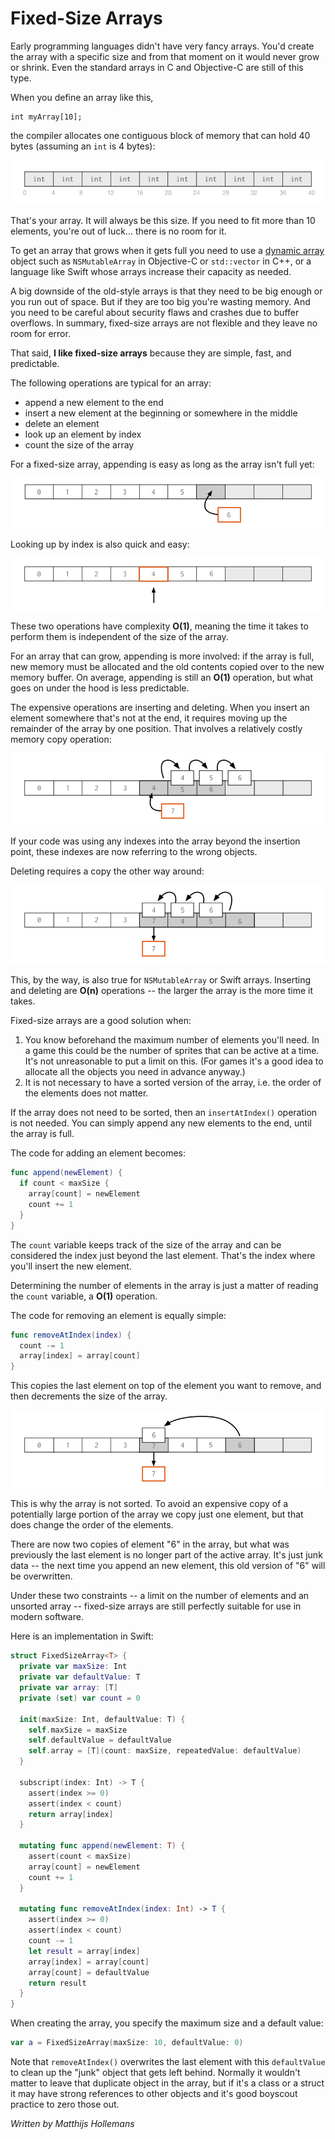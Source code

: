 # Fixed-Size Arrays

Early programming languages didn't have very fancy arrays. You'd create the array with a specific size and from that moment on it would never grow or shrink. Even the standard arrays in C and Objective-C are still of this type. 

When you define an array like this,

	int myArray[10];
	
the compiler allocates one contiguous block of memory that can hold 40 bytes (assuming an `int` is 4 bytes):

![An array with room for 10 elements](Images/array.png)

That's your array. It will always be this size. If you need to fit more than 10 elements, you're out of luck... there is no room for it.

To get an array that grows when it gets full you need to use a [dynamic array](https://en.wikipedia.org/wiki/Dynamic_array) object such as `NSMutableArray` in Objective-C or `std::vector` in C++, or a language like Swift whose arrays increase their capacity as needed.

A big downside of the old-style arrays is that they need to be big enough or you run out of space. But if they are too big you're wasting memory. And you need to be careful about security flaws and crashes due to buffer overflows. In summary, fixed-size arrays are not flexible and they leave no room for error.

That said, **I like fixed-size arrays** because they are simple, fast, and predictable.

The following operations are typical for an array:

- append a new element to the end
- insert a new element at the beginning or somewhere in the middle
- delete an element
- look up an element by index
- count the size of the array

For a fixed-size array, appending is easy as long as the array isn't full yet:

![Appending a new element](Images/append.png)

Looking up by index is also quick and easy:

![Indexing the array](Images/indexing.png)

These two operations have complexity **O(1)**, meaning the time it takes to perform them is independent of the size of the array.

For an array that can grow, appending is more involved: if the array is full, new memory must be allocated and the old contents copied over to the new memory buffer. On average, appending is still an **O(1)** operation, but what goes on under the hood is less predictable.

The expensive operations are inserting and deleting. When you insert an element somewhere that's not at the end, it requires moving up the remainder of the array by one position. That involves a relatively costly memory copy operation:

![Insert requires a memory copy](Images/insert.png)

If your code was using any indexes into the array beyond the insertion point, these indexes are now referring to the wrong objects. 

Deleting requires a copy the other way around:

![Delete also requires a memory copy](Images/delete.png)

This, by the way, is also true for `NSMutableArray` or Swift arrays. Inserting and deleting are **O(n)** operations -- the larger the array is the more time it takes.

Fixed-size arrays are a good solution when:

1. You know beforehand the maximum number of elements you'll need. In a game this could be the number of sprites that can be active at a time. It's not unreasonable to put a limit on this. (For games it's a good idea to allocate all the objects you need in advance anyway.)
2. It is not necessary to have a sorted version of the array, i.e. the order of the elements does not matter.

If the array does not need to be sorted, then an `insertAtIndex()` operation is not needed. You can simply append any new elements to the end, until the array is full.

The code for adding an element becomes:

```swift
func append(newElement) {
  if count < maxSize {
    array[count] = newElement
    count += 1
  }
}
```

The `count` variable keeps track of the size of the array and can be considered the index just beyond the last element. That's the index where you'll insert the new element.

Determining the number of elements in the array is just a matter of reading the `count` variable, a **O(1)** operation.

The code for removing an element is equally simple:

```swift
func removeAtIndex(index) {
  count -= 1
  array[index] = array[count]
}
```

This copies the last element on top of the element you want to remove, and then decrements the size of the array.

![Deleting just means copying one element](Images/delete-no-copy.png)

This is why the array is not sorted. To avoid an expensive copy of a potentially large portion of the array we copy just one element, but that does change the order of the elements.

There are now two copies of element "6" in the array, but what was previously the last element is no longer part of the active array. It's just junk data -- the next time you append an new element, this old version of "6" will be overwritten.

Under these two constraints -- a limit on the number of elements and an unsorted array -- fixed-size arrays are still perfectly suitable for use in modern software.

Here is an implementation in Swift:

```swift
struct FixedSizeArray<T> {
  private var maxSize: Int
  private var defaultValue: T
  private var array: [T]
  private (set) var count = 0

  init(maxSize: Int, defaultValue: T) {
    self.maxSize = maxSize
    self.defaultValue = defaultValue
    self.array = [T](count: maxSize, repeatedValue: defaultValue)
  }

  subscript(index: Int) -> T {
    assert(index >= 0)
    assert(index < count)
    return array[index]
  }

  mutating func append(newElement: T) {
    assert(count < maxSize)
    array[count] = newElement
    count += 1
  }

  mutating func removeAtIndex(index: Int) -> T {
    assert(index >= 0)
    assert(index < count)
    count -= 1
    let result = array[index]
    array[index] = array[count]
    array[count] = defaultValue
    return result
  }
}
```

When creating the array, you specify the maximum size and a default value:

```swift
var a = FixedSizeArray(maxSize: 10, defaultValue: 0)
```

Note that `removeAtIndex()` overwrites the last element with this `defaultValue` to clean up the "junk" object that gets left behind. Normally it wouldn't matter to leave that duplicate object in the array, but if it's a class or a struct it may have strong references to other objects and it's good boyscout practice to zero those out.

*Written by Matthijs Hollemans*
